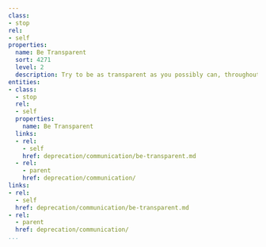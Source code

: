 ```yaml
---
class:
- stop
rel:
- self
properties:
  name: Be Transparent
  sort: 4271
  level: 2
  description: Try to be as transparent as you possibly can, throughout the process.
entities:
- class:
  - stop
  rel:
  - self
  properties:
    name: Be Transparent
  links:
  - rel:
    - self
    href: deprecation/communication/be-transparent.md
  - rel:
    - parent
    href: deprecation/communication/
links:
- rel:
  - self
  href: deprecation/communication/be-transparent.md
- rel:
  - parent
  href: deprecation/communication/
...
```

